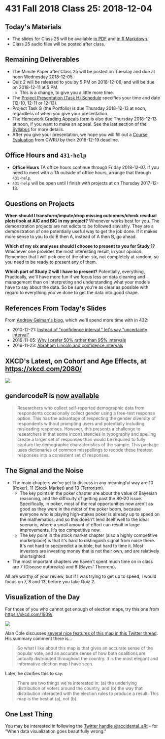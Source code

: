 # 431 Fall 2018 Class 25: 2018-12-04

## Today's Materials

- The slides for Class 25 will be available [in PDF](https://github.com/THOMASELOVE/431-2018/blob/master/slides/class25/431_class-25-slides_2018.pdf) and [in R Markdown](https://github.com/THOMASELOVE/THOMASELOVE/431-2018/master/slides/class24/431_class-24-slides_2018.Rmd).
- Class 25 audio files will be posted after class.

## Remaining Deliverables

- The Minute Paper after Class 25 will be posted on Tuesday and due at noon Wednesday 2018-12-05.
- Quiz 2 will be released to you by 5 PM on 2018-12-06, and will be due on 2018-12-11 at 5 PM. 
  - This is a change, to give you a little more time.
- The [Project Presentation (Task H) Schedule](http://bit.ly/431-2018-project-schedule) specifies your time and date (12-10, 12-11 or 12-13).
- Project Task G (the Portfolio) is due Thursday 2018-12-13 at noon, regardless of when you give your presentation.
- The [Homework Grading Appeals form](https://goo.gl/forms/G4ZZ1Fge1ZkQVKzy2) is also due Thursday 2018-12-13 at noon, if you want to make an appeal. See the last section of the [Syllabus](https://thomaselove.github.io/2018-431-syllabus/) for more details.
- After you give your presentation, we hope you will fill out a [Course Evaluation](https://webapps.case.edu/courseevals/) from CWRU by their 2018-12-19 deadline.

## Office Hours and `431-help`

- **Office Hours** TA office hours continue through Friday 2018-12-07. If you need to meet with a TA outside of office hours, arrange that through `431-help`.
- `431-help` will be open until I finish with projects at on Thursday 2017-12-13. 

## Questions on Projects

**When should I transform/impute/drop missing outcomes/check residual plots/look at AIC and BIC in my project?** Whenever works best for you. The demonstration projects are not edicts to be followed slavishly. They are a demonstration of one potentially useful way to get the job done. If it makes more sense to you to do B then A, instead of A then B, go ahead.

**Which of my six analyses should I choose to present to you for Study 1?** Whichever one provides the most interesting result, in your opinion. Remember that I will pick one of the other six, not completely at random, so you need to be ready to present any of them.

**Which part of Study 2 will I have to present?** Potentially, everything, Practically, we'll have more fun if we focus less on data cleaning and management than on interpreting and understanding what your models have to say about the data. So be sure you're as clear as possible with regard to everything you've done to get the data into good shape.

## References From Today's Slides

From [Andrew Gelman's blog](https://andrewgelman.com/), which we'll spend more time with in 432:

- 2010-12-21: [Instead of "confidence interval," let's say "uncertainty interval"](https://andrewgelman.com/2010/12/21/lets_say_uncert/)
- 2016-11-05: [Why I prefer 50% rather than 95% intervals](https://andrewgelman.com/2016/11/05/why-i-prefer-50-to-95-intervals/)
- 2016-11-23: [Abraham Lincoln and confidence intervals](https://andrewgelman.com/2016/11/23/abraham-lincoln-confidence-intervals/)

## XKCD's Latest, on Cohort and Age Effects, at https://xkcd.com/2080/

![](https://imgs.xkcd.com/comics/cohort_and_age_effects.png)

## gendercodeR is [now available](https://github.com/ropenscilabs/gendercoder)

> Researchers who collect self-reported demographic data from respondents occasionally collect gender using a free-text response option. This has the advantage of respecting the gender diversity of respondents without prompting users and potentially including misleading responses. However, this presents a challenge to researchers in that some inconsistencies in typography and spelling create a larger set of responses than would be required to fully capture the demographic characteristics of the sample.
> This package uses dictionaries of common misspellings to recode these freetext responses into a consistent set of responses.

## The Signal and the Noise

- The main chapters we've yet to discuss in any meaningful way are 10 (Poker), 11 (Stock Market) and 13 (Terrorism).
  - The key points in the poker chapter are about the value of Bayesian reasoning, and the difficulty of getting past the 80-20 issue. Specifically, in poker, most of the real opportunities now aren't as good as they were in the midst of the poker boom, because everyone who is playing high-stakes poker is already up to speed on the mathematics, and so this doesn't lend itself well to the ideal scenario, where a small amount of effort can result in large improvements. It's too competitive now.
  - The key point in the stock market chapter (also a highly competitive marketplace) is that it's hard to distinguish signal from noise there. It's not hard to see/predict a bubble, but hard to time it. Most investors are investing money that is not their own, and are relatively shortsighted.
- The most important chapters we haven't spent much time on in class are 7 (Disease outbreaks) and 8 (Bayes' Theorem).

All are worthy of your review, but if I was trying to get up to speed, I would focus on 7, 8 and 13, before you take Quiz 2.

## Visualization of the Day

For those of you who cannot get enough of election maps, try this one from https://xkcd.com/1939/

![](https://imgs.xkcd.com/comics/2016_election_map.png)

Alan Cole discusses [several nice features of this map in this Twitter thread](https://twitter.com/AlanMCole/status/950415038506037254). His summary comment there is...

> So what I like about this map is that gives an accurate sense of the popular vote, and an accurate sense of how both coalitions are actually distributed throughout the country. It is the most elegant and informative election map I have seen.

Later, he clarifies this to say:

> There are two things we're interested in: (a) the underlying distribution of voters around the country, and (b) the way that distribution interacted with the election rules to produce a result. This map is the best at (a), not (b).

## One Last Thing

You may be interested in following the [Twitter handle @accidental_aRt](https://twitter.com/accidental__aRt) - for "When data visualization goes beautifully wrong."


